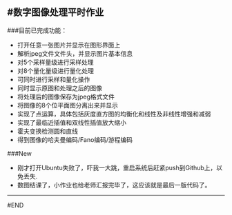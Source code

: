 
#数字图像处理平时作业
---
###目前已完成功能：

- 打开任意一张图片并显示在图形界面上
- 解析jpeg文件文件头，并显示图片基本信息
- 对5个采样量级进行采样处理
- 对8个量化量级进行量化处理
- 可同时进行采样和量化操作
- 同时显示原图和处理之后的图像
- 将处理后的图像保存为jpeg格式文件
- 将图像的8个位平面图分离出来并显示
- 实现了点运算，具体包括灰度直方图的均衡化和线性及非线性增强和减弱
- 实现了最临近插值和双线性插值放大缩小
- 霍夫变换检测圆和直线
- 得到图像的哈夫曼编码/Fano编码/游程编码

###New

- 刚才打开Ubuntu失败了，吓我一大跳，重启系统后赶紧push到Github上，以免丢失.
- 数图结课了，小作业也给老师汇报完毕了，这应该就是最后一版代码了。

---
#END
